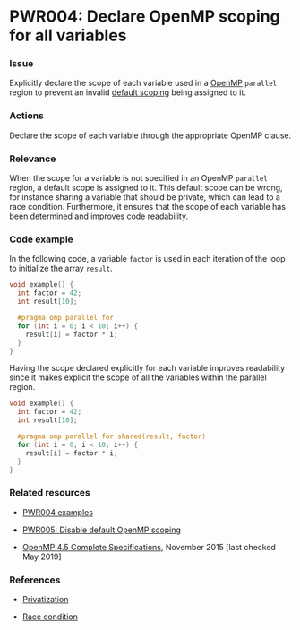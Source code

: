 # PWR004: Declare OpenMP scoping for all variables

### Issue

Explicitly declare the scope of each variable used in a
[OpenMP](../../Glossary/OpenMP.md) `parallel` region to prevent an invalid
[default scoping](../../Glossary/Variable-scoping-in-the-context-of-OpenMP.md) being
assigned to it.

### Actions

Declare the scope of each variable through the appropriate OpenMP clause.

### Relevance

When the scope for a variable is not specified in an OpenMP `parallel` region, a
default scope is assigned to it. This default scope can be wrong, for instance
sharing a variable that should be private, which can lead to a race condition.
Furthermore, it ensures that the scope of each variable has been determined and
improves code readability.

### Code example

In the following code, a variable `factor` is used in each iteration of the loop
to initialize the array `result`.

```c
void example() {
  int factor = 42;
  int result[10];

  #pragma omp parallel for
  for (int i = 0; i < 10; i++) {
    result[i] = factor * i;
  }
}
```

Having the scope declared explicitly for each variable improves readability
since it makes explicit the scope of all the variables within the parallel
region.

```c
void example() {
  int factor = 42;
  int result[10];

  #pragma omp parallel for shared(result, factor)
  for (int i = 0; i < 10; i++) {
    result[i] = factor * i;
  }
}
```

### Related resources

* [PWR004 examples](../PWR004)

* [PWR005: Disable default OpenMP scoping](../PWR005/README.md)

* [OpenMP 4.5 Complete Specifications](https://www.openmp.org/wp-content/uploads/openmp-4.5.pdf),
November 2015 [last checked May 2019]

### References

* [Privatization](https://en.wikipedia.org/wiki/Privatization_(computer_programming))

* [Race condition](https://en.wikipedia.org/wiki/Race_condition)
